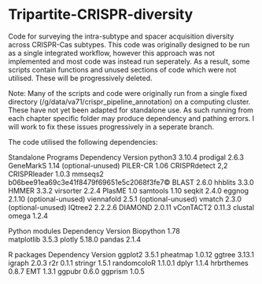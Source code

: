 # Tripartite-CRISPR-diversity
Code for surveying the intra-subtype and spacer acquisition diversity across CRISPR-Cas subtypes. This code was originally designed to be run as a single integrated workflow, however this approach was not implemented and most code was instead run seperately. As a result, some scripts contain functions and unused sections of code which were not utilised. These will be progressively deleted.

Note: Many of the scripts and code were originally run from a single fixed directory (/g/data/va71/crispr_pipeline_annotation) on a computing cluster. These have not yet been adapted for standalone use. As such running from each chapter specific folder may produce dependency and pathing errors. I will work to fix these issues progressively in a seperate branch.

The code utilised the following dependencies:

Standalone Programs
Dependency	Version
python3		3.10.4
prodigal	 2.6.3
GeneMarkS	 1.14	(optional-unused)
PILER-CR	 1.06
CRISPRdetect	 2,2
CRISPRleader	 1.0.3
mmseqs2	 b06bee91ea69c3e41f8479f69651e5c2068f3fe7©
BLAST  2.6.0
hhblits	 3.3.0
HMMER	 3.3.2
virsorter	 2.2.4
PlasME	 1.0
samtools	 1.10
seqkit	 2.4.0
eggnog	 2.1.10	(optional-unused)
viennafold	 2.5.1	(optional-unused)
vmatch	 2.3.0 (optional-unused)
IQtree2	 2.2.2.6
DIAMOND  2.0.11
vConTACT2	 0.11.3
clustal omega	 1.2.4

Python modules
Dependency	Version
Biopython	 1.78	
matplotlib  3.5.3
plotly	 5.18.0
pandas	 2.1.4

R packages
Dependency	Version
ggplot2	  3.5.1
pheatmap	 1.0.12
ggtree	 3.13.1
igraph	 2.0.3
r2r	 0.1.1
stringr	 1.5.1
randomcoloR	 1.1.0.1
dplyr	 1.1.4
hrbrthemes	 0.8.7
EMT	 1.3.1
ggpubr  0.6.0
ggprism  1.0.5
